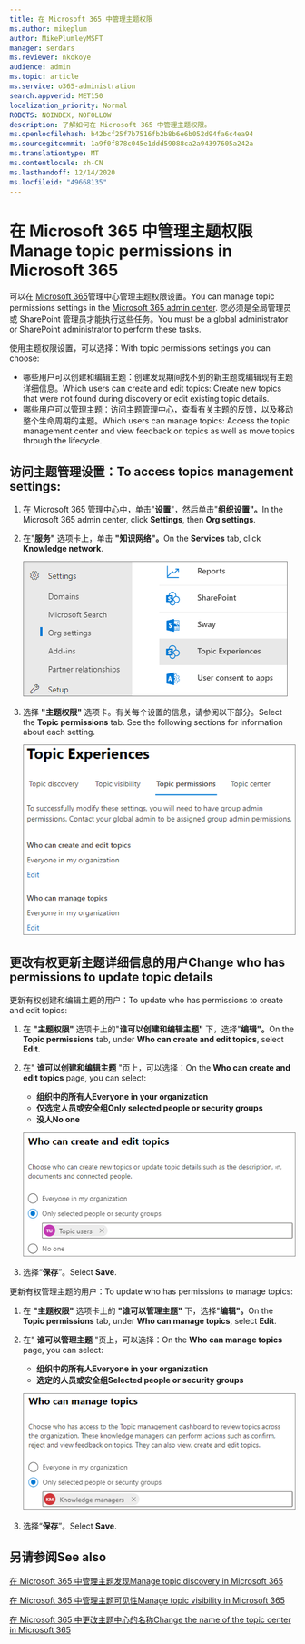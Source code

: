 ```yaml
---
title: 在 Microsoft 365 中管理主题权限
ms.author: mikeplum
author: MikePlumleyMSFT
manager: serdars
ms.reviewer: nkokoye
audience: admin
ms.topic: article
ms.service: o365-administration
search.appverid: MET150
localization_priority: Normal
ROBOTS: NOINDEX, NOFOLLOW
description: 了解如何在 Microsoft 365 中管理主题权限。
ms.openlocfilehash: b42bcf25f7b7516fb2b8b6e6b052d94fa6c4ea94
ms.sourcegitcommit: 1a9f0f878c045e1ddd59088ca2a94397605a242a
ms.translationtype: MT
ms.contentlocale: zh-CN
ms.lasthandoff: 12/14/2020
ms.locfileid: "49668135"
---
```

# <a name="manage-topic-permissions-in-microsoft-365"></a><span data-ttu-id="d5de2-103">在 Microsoft 365 中管理主题权限</span><span class="sxs-lookup"><span data-stu-id="d5de2-103">Manage topic permissions in Microsoft 365</span></span>

<span data-ttu-id="d5de2-104">可以在 [Microsoft 365](https://admin.microsoft.com)管理中心管理主题权限设置。</span><span class="sxs-lookup"><span data-stu-id="d5de2-104">You can manage topic permissions settings in the [Microsoft 365 admin center](https://admin.microsoft.com).</span></span> <span data-ttu-id="d5de2-105">您必须是全局管理员或 SharePoint 管理员才能执行这些任务。</span><span class="sxs-lookup"><span data-stu-id="d5de2-105">You must be a global administrator or SharePoint administrator to perform these tasks.</span></span>

<span data-ttu-id="d5de2-106">使用主题权限设置，可以选择：</span><span class="sxs-lookup"><span data-stu-id="d5de2-106">With topic permissions settings you can choose:</span></span>

- <span data-ttu-id="d5de2-107">哪些用户可以创建和编辑主题：创建发现期间找不到的新主题或编辑现有主题详细信息。</span><span class="sxs-lookup"><span data-stu-id="d5de2-107">Which users can create and edit topics: Create new topics that were not found during discovery or edit existing topic details.</span></span>
- <span data-ttu-id="d5de2-108">哪些用户可以管理主题：访问主题管理中心，查看有关主题的反馈，以及移动整个生命周期的主题。</span><span class="sxs-lookup"><span data-stu-id="d5de2-108">Which users can manage topics: Access the topic management center and view feedback on topics as well as move topics through the lifecycle.</span></span>

## <a name="to-access-topics-management-settings"></a><span data-ttu-id="d5de2-109">访问主题管理设置：</span><span class="sxs-lookup"><span data-stu-id="d5de2-109">To access topics management settings:</span></span>

1. <span data-ttu-id="d5de2-110">在 Microsoft 365 管理中心中，单击"**设置**"，然后单击"**组织设置"。**</span><span class="sxs-lookup"><span data-stu-id="d5de2-110">In the Microsoft 365 admin center, click **Settings**, then **Org settings**.</span></span>
2. <span data-ttu-id="d5de2-111">在"**服务"** 选项卡上，单击 **"知识网络"。**</span><span class="sxs-lookup"><span data-stu-id="d5de2-111">On the **Services** tab, click **Knowledge network**.</span></span>

    ![将人员连接到知识](../media/admin-org-knowledge-options-completed.png) 

3. <span data-ttu-id="d5de2-113">选择 **"主题权限"** 选项卡。有关每个设置的信息，请参阅以下部分。</span><span class="sxs-lookup"><span data-stu-id="d5de2-113">Select the **Topic permissions** tab. See the following sections for information about each setting.</span></span>

    ![knowledge-network-settings](../media/knowledge-network-settings-topic-permissions.png) 

## <a name="change-who-has-permissions-to-update-topic-details"></a><span data-ttu-id="d5de2-115">更改有权更新主题详细信息的用户</span><span class="sxs-lookup"><span data-stu-id="d5de2-115">Change who has permissions to update topic details</span></span>

<span data-ttu-id="d5de2-116">更新有权创建和编辑主题的用户：</span><span class="sxs-lookup"><span data-stu-id="d5de2-116">To update who has permissions to create and edit topics:</span></span>

1. <span data-ttu-id="d5de2-117">在 **"主题权限"** 选项卡上的"**谁可以创建和编辑主题"** 下，选择"**编辑"。**</span><span class="sxs-lookup"><span data-stu-id="d5de2-117">On the **Topic permissions** tab, under **Who can create and edit topics**, select **Edit**.</span></span>
2. <span data-ttu-id="d5de2-118">在" **谁可以创建和编辑主题** "页上，可以选择：</span><span class="sxs-lookup"><span data-stu-id="d5de2-118">On the **Who can create and edit topics** page, you can select:</span></span>
    - <span data-ttu-id="d5de2-119">**组织中的所有人**</span><span class="sxs-lookup"><span data-stu-id="d5de2-119">**Everyone in your organization**</span></span>
    - <span data-ttu-id="d5de2-120">**仅选定人员或安全组**</span><span class="sxs-lookup"><span data-stu-id="d5de2-120">**Only selected people or security groups**</span></span>
    - <span data-ttu-id="d5de2-121">**没人**</span><span class="sxs-lookup"><span data-stu-id="d5de2-121">**No one**</span></span>

    ![创建和编辑主题](../media/k-manage-who-can-create-and-edit.png)  

3. <span data-ttu-id="d5de2-123">选择“**保存**”。</span><span class="sxs-lookup"><span data-stu-id="d5de2-123">Select **Save**.</span></span>

<span data-ttu-id="d5de2-124">更新有权管理主题的用户：</span><span class="sxs-lookup"><span data-stu-id="d5de2-124">To update who has permissions to manage topics:</span></span>

1. <span data-ttu-id="d5de2-125">在 **"主题权限"** 选项卡上的 **"谁可以管理主题"** 下，选择"**编辑"。**</span><span class="sxs-lookup"><span data-stu-id="d5de2-125">On the **Topic permissions** tab, under **Who can manage topics**, select **Edit**.</span></span>
2. <span data-ttu-id="d5de2-126">在" **谁可以管理主题** "页上，可以选择：</span><span class="sxs-lookup"><span data-stu-id="d5de2-126">On the **Who can manage topics** page, you can select:</span></span>
    - <span data-ttu-id="d5de2-127">**组织中的所有人**</span><span class="sxs-lookup"><span data-stu-id="d5de2-127">**Everyone in your organization**</span></span>
    - <span data-ttu-id="d5de2-128">**选定的人员或安全组**</span><span class="sxs-lookup"><span data-stu-id="d5de2-128">**Selected people or security groups**</span></span>

    ![管理主题](../media/k-manage-who-can-manage-topics.png)  

3. <span data-ttu-id="d5de2-130">选择“**保存**”。</span><span class="sxs-lookup"><span data-stu-id="d5de2-130">Select **Save**.</span></span>

## <a name="see-also"></a><span data-ttu-id="d5de2-131">另请参阅</span><span class="sxs-lookup"><span data-stu-id="d5de2-131">See also</span></span>

[<span data-ttu-id="d5de2-132">在 Microsoft 365 中管理主题发现</span><span class="sxs-lookup"><span data-stu-id="d5de2-132">Manage topic discovery in Microsoft 365</span></span>](topic-experiences-discovery.md)

[<span data-ttu-id="d5de2-133">在 Microsoft 365 中管理主题可见性</span><span class="sxs-lookup"><span data-stu-id="d5de2-133">Manage topic visibility in Microsoft 365</span></span>](topic-experiences-knowledge-rules.md)

[<span data-ttu-id="d5de2-134">在 Microsoft 365 中更改主题中心的名称</span><span class="sxs-lookup"><span data-stu-id="d5de2-134">Change the name of the topic center in Microsoft 365</span></span>](topic-experiences-administration.md)
